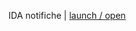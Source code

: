 IDA notifiche | [launch / open](https://ida-inclusive-digital-assistant/ccristiano22/prototipi/IDAnotifiche)
